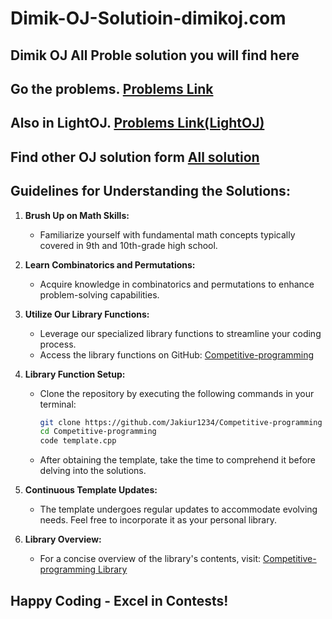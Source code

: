 # Dimik-OJ-Solutioin-dimikoj.com

## Dimik OJ All Proble solution you will find here
## Go the problems. [Problems Link](https://dimikoj.com/problems)
## Also in LightOJ. [Problems Link(LightOJ)](https://lightoj.com/problems/category/dimik)

## Find other OJ solution form [All solution](https://github.com/Jakiur1234/Competitive-Programming#solved-online-judge-problems)

## Guidelines for Understanding the Solutions:

1. **Brush Up on Math Skills:**
   - Familiarize yourself with fundamental math concepts typically covered in 9th and 10th-grade high school.

2. **Learn Combinatorics and Permutations:**
   - Acquire knowledge in combinatorics and permutations to enhance problem-solving capabilities.

3. **Utilize Our Library Functions:**
   - Leverage our specialized library functions to streamline your coding process.
   - Access the library functions on GitHub: [Competitive-programming](https://github.com/Jakiur1234/Competitive-programming)

4. **Library Function Setup:**
   - Clone the repository by executing the following commands in your terminal:
     ```bash
     git clone https://github.com/Jakiur1234/Competitive-programming
     cd Competitive-programming
     code template.cpp
     ```
   - After obtaining the template, take the time to comprehend it before delving into the solutions.

5. **Continuous Template Updates:**
   - The template undergoes regular updates to accommodate evolving needs. Feel free to incorporate it as your personal library.

6. **Library Overview:**
   - For a concise overview of the library's contents, visit: [Competitive-programming Library](https://github.com/Jakiur1234/Competitive-programming)

## Happy Coding - Excel in Contests!
